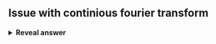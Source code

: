 ## Issue with continious fourier transform
<details>
<summary><b>Reveal answer</b></summary>
Images and audio are stored digitally
</details>
